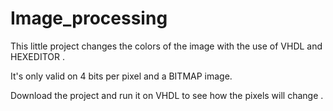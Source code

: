 # Image_processing

This little project changes the colors of the image with the use of VHDL and HEXEDITOR .

It's only valid on 4 bits per pixel and a BITMAP image. 

Download the project and run it on VHDL to see how the pixels will change .
